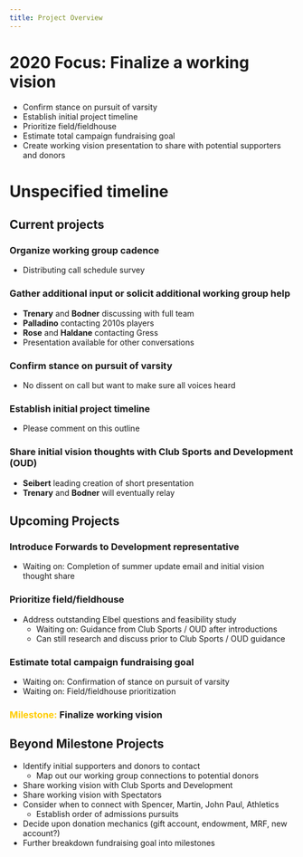 ```yaml
---
title: Project Overview
---
```


# 2020 Focus: Finalize a working vision
- Confirm stance on pursuit of varsity
- Establish initial project timeline
- Prioritize field/fieldhouse
- Estimate total campaign fundraising goal
- Create working vision presentation to share with potential supporters and donors

# Unspecified timeline
## Current projects  
### Organize working group cadence
- Distributing call schedule survey

### Gather additional input or solicit additional working group help
- **Trenary** and **Bodner** discussing with full team
- **Palladino** contacting 2010s players
- **Rose** and **Haldane** contacting Gress
- Presentation available for other conversations

### Confirm stance on pursuit of varsity
- No dissent on call but want to make sure all voices heard

### Establish initial project timeline
- Please comment on this outline

### Share initial vision thoughts with Club Sports and Development (OUD)
- **Seibert** leading creation of short presentation
- **Trenary** and **Bodner** will eventually relay

## Upcoming Projects
### Introduce Forwards to Development representative
- Waiting on: Completion of summer update email and initial vision thought share

### Prioritize field/fieldhouse
- Address outstanding Elbel questions and feasibility study
    - Waiting on: Guidance from Club Sports / OUD after introductions
    - Can still research and discuss prior to Club Sports / OUD guidance
    
### Estimate total campaign fundraising goal
- Waiting on: Confirmation of stance on pursuit of varsity
- Waiting on: Field/fieldhouse prioritization

### <span style='color:#ffcc00'>Milestone:</span> **Finalize working vision**

## Beyond Milestone Projects
- Identify initial supporters and donors to contact
    - Map out our working group connections to potential donors
- Share working vision with Club Sports and Development
- Share working vision with Spectators
- Consider when to connect with Spencer, Martin, John Paul, Athletics
    - Establish order of admissions pursuits
- Decide upon donation mechanics (gift account, endowment, MRF, new account?)
- Further breakdown fundraising goal into milestones
